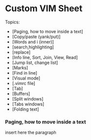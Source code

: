 # Custom VIM Sheet

Topics:
- [Paging, how to move inside a text]
- [Copy/paste (yank/put)]
- [Words and i (inner)]
- [search,highlighting]
- [replace]
- [Info line, Sort, Join, View, Read]
- [Jump list, change list]
- [Marks]
- [Find in line]
- [Visual mode]
- [.vimrc file]
- [Tab]
- [Buffers]
- [Split windows]
- [Tabs windows]
- [Folding text]










### Paging, how to move inside a text
insert here the paragraph
